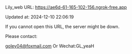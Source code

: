 Lily_web URL: https://ae6d-61-165-102-156.ngrok-free.app

Updated at: 2024-12-10 22:06:19

If you cannot open this URL, the server might be down.

Please contact: 

goley04@foxmail.com Or Wechat:GL_yeaH